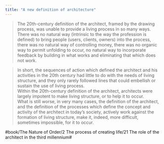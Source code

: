 ```yaml
---
title: "A new definition of architecture"
---
```


> The 20th-century definition of the architect, framed by the drawing process, was unable to provide a living process in so many ways. There was no natural way (intrinsic to the way the profession is defined) to bring people (users, clients, owners) into the process, there was no natural way of controlling money, there was no organic way to permit unfolding to occur, no natural way to incorporate feedback by building in what works and eliminating that which does not work.  

> In short, the sequences of action which defined the architect and his activities in the 20th century had little to do with the needs of living structure, and they only rarely followed lines that could embellish or sustain the use of living process.  
> Within the 20th-century definition of the architect, architects were largely impotent to make living structure, or to help it to occur.  
> What is still worse, in very many cases, the definition of the architect, and the definition of the processes which define the concept and activity of the architect in today’s society, actively work against the formation of living structure, make it, indeed, more difficult, sometimes impossible, for it to occur.  

#book/The Nature of Order/2 The process of creating life/21 The role of the architect in the third millennium#